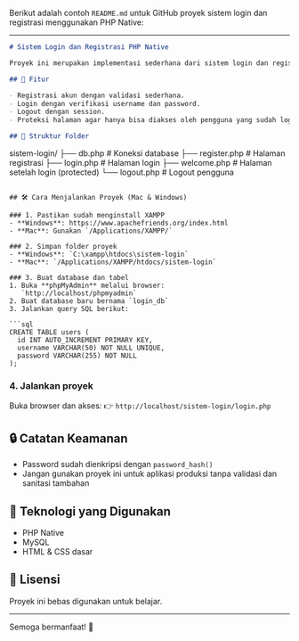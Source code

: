 Berikut adalah contoh `README.md` untuk GitHub proyek sistem login dan registrasi menggunakan PHP Native:

---

```markdown
# Sistem Login dan Registrasi PHP Native

Proyek ini merupakan implementasi sederhana dari sistem login dan registrasi menggunakan **PHP Native** dan **MySQL**, tanpa menggunakan framework seperti Laravel. Proyek ini cocok untuk pemula yang ingin memahami dasar autentikasi di web menggunakan PHP.

## 🔧 Fitur

- Registrasi akun dengan validasi sederhana.
- Login dengan verifikasi username dan password.
- Logout dengan session.
- Proteksi halaman agar hanya bisa diakses oleh pengguna yang sudah login.

## 📁 Struktur Folder

```

sistem-login/
├── db.php             # Koneksi database
├── register.php       # Halaman registrasi
├── login.php          # Halaman login
├── welcome.php        # Halaman setelah login (protected)
└── logout.php         # Logout pengguna

````

## 🛠️ Cara Menjalankan Proyek (Mac & Windows)

### 1. Pastikan sudah menginstall XAMPP
- **Windows**: https://www.apachefriends.org/index.html
- **Mac**: Gunakan `/Applications/XAMPP/`

### 2. Simpan folder proyek
- **Windows**: `C:\xampp\htdocs\sistem-login`
- **Mac**: `/Applications/XAMPP/htdocs/sistem-login`

### 3. Buat database dan tabel
1. Buka **phpMyAdmin** melalui browser:  
   `http://localhost/phpmyadmin`
2. Buat database baru bernama `login_db`
3. Jalankan query SQL berikut:

```sql
CREATE TABLE users (
  id INT AUTO_INCREMENT PRIMARY KEY,
  username VARCHAR(50) NOT NULL UNIQUE,
  password VARCHAR(255) NOT NULL
);
````

### 4. Jalankan proyek

Buka browser dan akses:
👉 `http://localhost/sistem-login/login.php`

## 🔒 Catatan Keamanan

* Password sudah dienkripsi dengan `password_hash()`
* Jangan gunakan proyek ini untuk aplikasi produksi tanpa validasi dan sanitasi tambahan

## 📌 Teknologi yang Digunakan

* PHP Native
* MySQL
* HTML & CSS dasar

## 📃 Lisensi

Proyek ini bebas digunakan untuk belajar.

---

Semoga bermanfaat! 🚀

```
